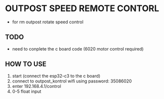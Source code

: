 # OUTPOST SPEED REMOTE CONTORL

- for rm outpost rotate speed control

## TODO

- need to conplete the c board code (6020 motor control required)

## HOW TO USE

1. start (connect the esp32-c3 to the c board)
2. connect to outpost_kontrol wifi using password: 35086020
3. enter 192.168.4.1/control
4. 0-5 float input
